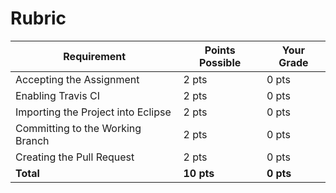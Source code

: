 # Rubric

| Requirement                                                 | Points Possible        | Your Grade            |
| ----------------------------------------------------------- | ---------------------- | --------------------- |
| Accepting the Assignment                                    | 2 pts                  | 0 pts                 |
| Enabling Travis CI                                          | 2 pts                  | 0 pts                 |
| Importing the Project into Eclipse                          | 2 pts                  | 0 pts                 |
| Committing to the Working Branch                            | 2 pts                  | 0 pts                 |
| Creating the Pull Request                                   | 2 pts                  | 0 pts                 |
| **Total**                                                   | **10 pts**             | **0 pts**             |
